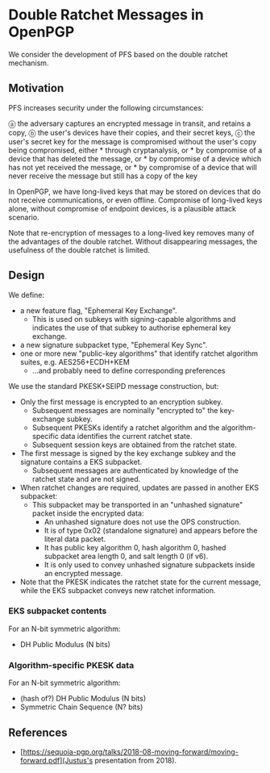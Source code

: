 # Double Ratchet Messages in OpenPGP

We consider the development of PFS based on the double ratchet mechanism.

## Motivation

PFS increases security under the following circumstances:

ⓐ the adversary captures an encrypted message in transit, and retains a copy,
ⓑ the user's devices have their copies, and their secret keys,
ⓒ the user's secret key for the message is compromised without the user's copy being compromised, either
    * through cryptanalysis, or
    * by compromise of a device that has deleted the message, or
    * by compromise of a device which has not yet received the message, or
    * by compromise of a device that will never receive the message but still has a copy of the key

In OpenPGP, we have long-lived keys that may be stored on devices that do not receive communications, or even offline.
Compromise of long-lived keys alone, without compromise of endpoint devices, is a plausible attack scenario.

Note that re-encryption of messages to a long-lived key removes many of the advantages of the double ratchet.
Without disappearing messages, the usefulness of the double ratchet is limited.

## Design

We define:

* a new feature flag, "Ephemeral Key Exchange".
    * This is used on subkeys with signing-capable algorithms and indicates the use of that subkey to authorise ephemeral key exchange.
* a new signature subpacket type, "Ephemeral Key Sync".
* one or more new "public-key algorithms" that identify ratchet algorithm suites, e.g. AES256+ECDH+KEM
    * ...and probably need to define corresponding preferences

We use the standard PKESK+SEIPD message construction, but:

* Only the first message is encrypted to an encryption subkey.
    * Subsequent messages are nominally "encrypted to" the key-exchange subkey.
    * Subsequent PKESKs identify a ratchet algorithm and the algorithm-specific data identifies the current ratchet state.
    * Subsequent session keys are obtained from the ratchet state.
* The first message is signed by the key exchange subkey and the signature contains a EKS subpacket.
    * Subsequent messages are authenticated by knowledge of the ratchet state and are not signed.
* When ratchet changes are required, updates are passed in another EKS subpacket:
    * This subpacket may be transported in an "unhashed signature" packet inside the encrypted data:
        * An unhashed signature does not use the OPS construction.
        * It is of type 0x02 (standalone signature) and appears before the literal data packet.
        * It has public key algorithm 0, hash algorithm 0, hashed subpacket area length 0, and salt length 0 (if v6).
        * It is only used to convey unhashed signature subpackets inside an encrypted message.
* Note that the PKESK indicates the ratchet state for the current message, while the EKS subpacket conveys new ratchet information.

### EKS subpacket contents

For an N-bit symmetric algorithm:

* DH Public Modulus (N bits)

### Algorithm-specific PKESK data

For an N-bit symmetric algorithm:

* (hash of?) DH Public Modulus (N bits)
* Symmetric Chain Sequence (N? bits)

## References

* [https://sequoia-pgp.org/talks/2018-08-moving-forward/moving-forward.pdf](Justus's presentation from 2018).
